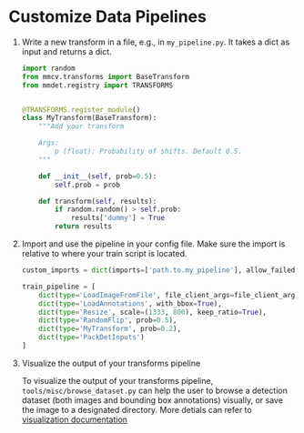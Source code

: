 # Customize Data Pipelines

1. Write a new transform in a file, e.g., in `my_pipeline.py`. It takes a dict as input and returns a dict.

   ```python
   import random
   from mmcv.transforms import BaseTransform
   from mmdet.registry import TRANSFORMS


   @TRANSFORMS.register_module()
   class MyTransform(BaseTransform):
       """Add your transform

       Args:
           p (float): Probability of shifts. Default 0.5.
       """

       def __init__(self, prob=0.5):
           self.prob = prob

       def transform(self, results):
           if random.random() > self.prob:
               results['dummy'] = True
           return results
   ```

2. Import and use the pipeline in your config file.
   Make sure the import is relative to where your train script is located.

   ```python
   custom_imports = dict(imports=['path.to.my_pipeline'], allow_failed_imports=False)

   train_pipeline = [
       dict(type='LoadImageFromFile', file_client_args=file_client_args),
       dict(type='LoadAnnotations', with_bbox=True),
       dict(type='Resize', scale=(1333, 800), keep_ratio=True),
       dict(type='RandomFlip', prob=0.5),
       dict(type='MyTransform', prob=0.2),
       dict(type='PackDetInputs')
   ]
   ```

3. Visualize the output of your transforms pipeline

   To visualize the output of your transforms pipeline, `tools/misc/browse_dataset.py`
   can help the user to browse a detection dataset (both images and bounding box annotations)
   visually, or save the image to a designated directory. More detials can refer to
   [visualization documentation](../user_guides/visualization.md)
